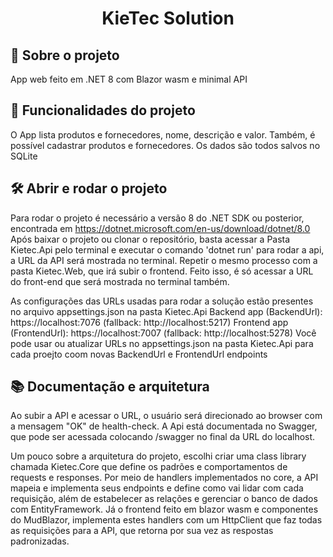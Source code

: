 <h1 align="center"> KieTec Solution </h1>

## 🎯 Sobre o projeto
 App web feito em .NET 8 com Blazor wasm e minimal API

## 🔨 Funcionalidades do projeto

 O App lista produtos e fornecedores, nome, descrição e valor. Também, é possível cadastrar produtos e fornecedores. Os dados são todos salvos no SQLite

## 🛠️ Abrir e rodar o projeto

 Para rodar o projeto é necessário a versão 8 do .NET SDK ou posterior, encontrada em <href> https://dotnet.microsoft.com/en-us/download/dotnet/8.0 </href>
Após baixar o projeto ou clonar o repositório, basta acessar a Pasta Kietec.Api pelo terminal e executar o comando 'dotnet run' para rodar a api, a URL
da API será mostrada no terminal.
Repetir o mesmo processo com a pasta Kietec.Web, que irá subir o frontend. Feito isso, é só acessar a URL do front-end que será mostrada no terminal também.

 As configurações das URLs usadas para rodar a solução estão presentes no arquivo appsettings.json na pasta Kietec.Api
Backend app (BackendUrl): https://localhost:7076 (fallback: http://localhost:5217)
Frontend app (FrontendUrl): https://localhost:7007 (fallback: http://localhost:5278)
Você pode usar ou atualizar URLs no appsettings.json na pasta Kietec.Api para cada proejto coom novas BackendUrl e FrontendUrl endpoints

## 📚 Documentação e arquitetura

 Ao subir a API e acessar o URL, o usuário será direcionado ao browser com a mensagem "OK" de health-check.
A Api está documentada no Swagger, que pode ser acessada colocando /swagger no final da URL do localhost.

 Um pouco sobre a arquitetura do projeto, escolhi criar uma class library chamada Kietec.Core que define os padrões e comportamentos de requests e responses.
Por meio de handlers implementados no core, a API mapeia e implementa seus endpoints e define como vai lidar com cada requisição, além de estabelecer as relações e gerenciar o banco de dados com EntityFramework.
Já o frontend feito em blazor wasm e componentes do MudBlazor, implementa estes handlers com um HttpClient que faz todas as requisições para a API, que retorna por sua vez as respostas padronizadas.
